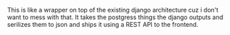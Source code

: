 This is like a wrapper on top of the existing django architecture cuz i don't want to mess with that. It takes the postgress things the django outputs and serilizes them to json and ships it using a REST API to the frontend.